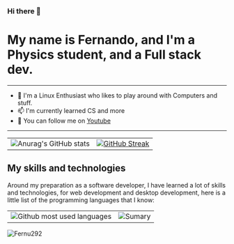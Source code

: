 ### Hi there 👋

# My name is Fernando, and I'm a Physics student, and a Full stack dev.

---
- 🔭 I'm a Linux Enthusiast who likes to play around with Computers and stuff.
- 📫 I'm currently learned CS and more
- 🌱 You can follow me on [Youtube](https://www.youtube.com/@FernuDev/featured)
---

<div align="center">
  <table>
    <tr>
      <td>
        <img src="https://github-readme-stats.vercel.app/api?username=Fernu292&show_icons=true&theme=tokyonight" alt="Anurag's GitHub stats"/>
      </td>
      <td>
        <a href="https://git.io/streak-stats">
          <img src="https://github-readme-streak-stats.herokuapp.com?user=Fernu292&theme=tokyonight&hide_border=true&date_format=j%20M%5B%20Y%5D&card_width=480" alt="GitHub Streak"/>
        </a>
      </td>
    </tr>
  </table>
</div>

## My skills and technologies 

Around my preparation as a software developer, I have learned a lot of skills and technologies, for web development and desktop development, here is a little list of the programming languages that I know:

<div align="center">
  <table>
    <tr>
      <td>
        <img src = "https://github-readme-stats.vercel.app/api/top-langs/?username=Fernu292&layout=compact&theme=tokyonight" alt = "Github most used languages">
      </td>
      <td>
        <img src = "http://github-profile-summary-cards.vercel.app/api/cards/profile-details?username=Fernu292&theme=tokyonight" alt = "Sumary" >
      </td>
    </tr>
  </table>
</div>

<p align="left"> <img src="https://komarev.com/ghpvc/?username=Fernu292&label=Profile%20views&color=0e75b6&style=flat" alt="Fernu292" /> </p>
